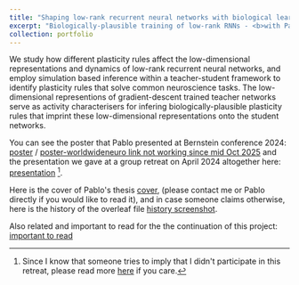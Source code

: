 ```yaml
---
title: "Shaping low-rank recurrent neural networks with biological learning rules"
excerpt: "Biologically-plausible training of low-rank RNNs - <b>with Pablo Crespo, Dimitra Maoutsa, Matt Getz</b> <br/><img src='/images/thumb_Pablo.png'>"
collection: portfolio
---
```


We study how different plasticity rules affect the low-dimensional representations and dynamics of low-rank recurrent neural networks,
 and employ simulation based inference within a teacher-student framework to identify plasticity rules that solve common neuroscience tasks. 
The low-dimensional representions of gradient-descent trained teacher networks serve as activity characterisers 
for infering biologically-plausible plasticity rules that imprint these low-dimensional representations onto the student networks. 


You can see the poster that Pablo presented at Bernstein conference 2024: [poster](https://raw.githubusercontent.com/dimitra-maoutsa/dimitra-maoutsa.github.io/refs/heads/master/images/Shaping%20Low-Rank%20Recurrent%20Neural%20Networks%20with%20Biological%20Learning%20Rules%20Bernstein.png) / [poster-worldwideneuro link not working since mid Oct 2025](https://www.world-wide.org/bernstein-24/shaping-low-rank-recurrent-neural-9e3c69df/)
and the presentation we gave at a group retreat on April 2024 altogether here: [presentation](https://docs.google.com/presentation/d/1oDrFxc2aCzDteNMSVGniCC7XufMFvoZB/edit?usp=share_link&ouid=118137270217997530927&rtpof=true&sd=true) [^1]. 

Here is the cover of Pablo's thesis [cover](https://raw.githubusercontent.com/dimitra-maoutsa/dimitra-maoutsa.github.io/refs/heads/master/images/Pablo_cover.png), (please contact me or Pablo directly if you would like to read it), and in case someone claims otherwise, here is the history of the overleaf file [history screenshot](https://raw.githubusercontent.com/dimitra-maoutsa/dimitra-maoutsa.github.io/refs/heads/master/images/history_Pablo_thesis.png).

Also related and important to read for the the continuation of this project: [ important to read ](https://dimitra-maoutsa.github.io/M-Dims-Blog/posts/Three_factor_rules.html)




[^1]: Since I know that someone tries to imply that I didn't participate in this retreat, please read more [here](https://dimitra-maoutsa.github.io/M-Dims-Blog/posts/Not_in_photo.html) if you care.

